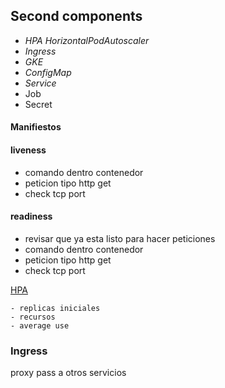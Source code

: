 ## Second components
- *HPA HorizontalPodAutoscaler*
- *Ingress*
- *GKE*
- *ConfigMap*
- *Service*
- Job
- Secret


#### Manifiestos


#### liveness 

- comando dentro contenedor 
- peticion tipo http get 
- check tcp port 

#### readiness 
-  revisar que ya esta listo para hacer peticiones
- comando dentro contenedor 
- peticion tipo http get 
- check tcp port 

<a href="https://kubernetes.io/docs/tasks/run-application/horizontal-pod-autoscale-walkthrough/" target="_blank">HPA</a>

	- replicas iniciales
	- recursos
	- average use
	
### Ingress

proxy pass  a otros servicios
